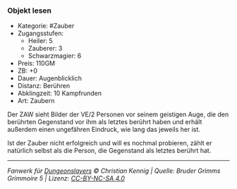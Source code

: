 ### Objekt lesen

- Kategorie: #Zauber
- Zugangsstufen:
  - Heiler: 5
  - Zauberer: 3
  - Schwarzmagier: 6
- Preis: 110GM
- ZB: +0
- Dauer: Augenblicklich
- Distanz: Berühren
- Abklingzeit: 10 Kampfrunden
- Art: Zaubern

Der ZAW sieht Bilder der VE/2 Personen vor seinem geistigen Auge, die den berührten Gegenstand vor ihm als letztes berührt haben und erhält außerdem einen ungefähren Eindruck, wie lang das jeweils her ist.

Ist der Zauber nicht erfolgreich und will es nochmal probieren, zählt er natürlich selbst als die Person, die Gegenstand als letztes berührt hat.

---

_Fanwerk für [Dungeonslayers](https://www.dungeonslayers.net/) © Christian Kennig | Quelle: Bruder Grimms Grimmoire 5 | Lizenz: [CC-BY-NC-SA 4.0](https://creativecommons.org/licenses/by-nc-sa/4.0/deed.de)_
